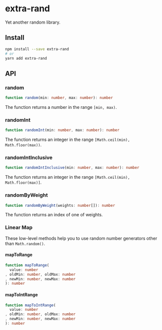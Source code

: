# extra-rand
Yet another random library.

## Install
```sh
npm install --save extra-rand
# or
yarn add extra-rand
```

## API
### random
```ts
function random(min: number, max: number): number
```

The function returns a number in the range `[min, max)`.

### randomInt
```ts
function randomInt(min: number, max: number): number
```

The function returns an integer in the range `[Math.ceil(min), Math.floor(max))`.

### randomIntInclusive
```ts
function randomIntInclusive(min: number, max: number): number
```

The function returns an integer in the range `[Math.ceil(min), Math.floor(max)]`.

### randomByWeight
```ts
function randomByWeight(weights: number[]): number
```

The function returns an index of one of weights.

### Linear Map
These low-level methods help you to use random number generators other than `Math.random()`.

#### mapToRange
```ts
function mapToRange(
  value: number
, oldMin: number, oldMax: number
, newMin: number, newMax: number
): number
```

#### mapToIntRange
```ts
function mapToIntRange(
  value: number
, oldMin: number, oldMax: number
, newMin: number, newMax: number
): number
```
